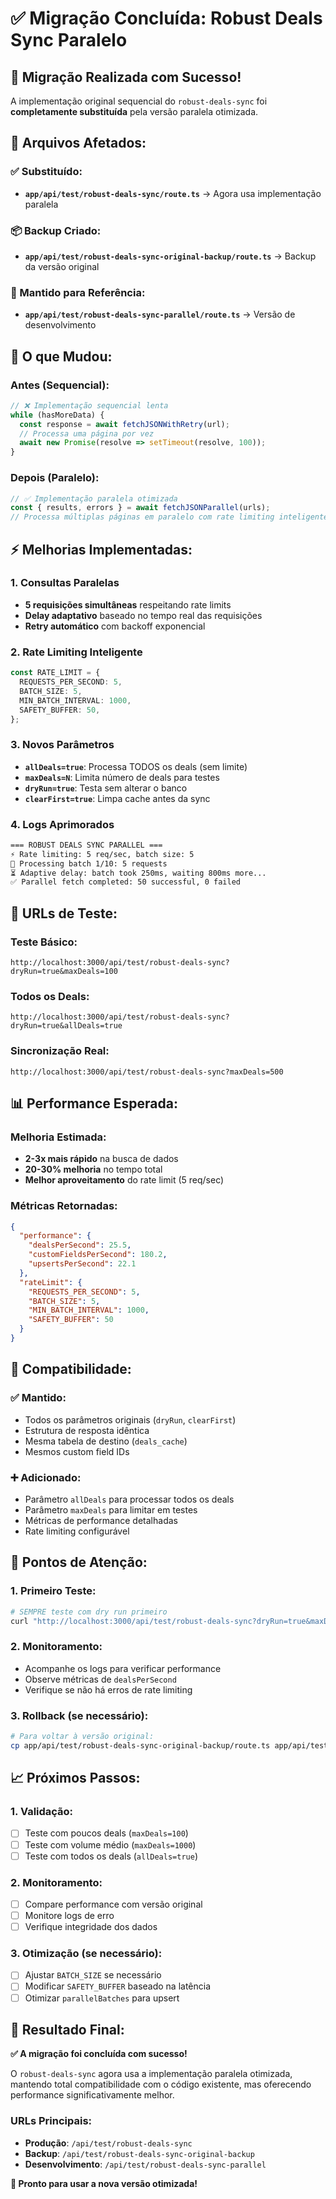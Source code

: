 # ✅ Migração Concluída: Robust Deals Sync Paralelo

## 🎉 **Migração Realizada com Sucesso!**

A implementação original sequencial do `robust-deals-sync` foi **completamente substituída** pela versão paralela otimizada.

## 📁 **Arquivos Afetados:**

### **✅ Substituído:**
- **`app/api/test/robust-deals-sync/route.ts`** → Agora usa implementação paralela

### **📦 Backup Criado:**
- **`app/api/test/robust-deals-sync-original-backup/route.ts`** → Backup da versão original

### **🔄 Mantido para Referência:**
- **`app/api/test/robust-deals-sync-parallel/route.ts`** → Versão de desenvolvimento

## 🚀 **O que Mudou:**

### **Antes (Sequencial):**
```typescript
// ❌ Implementação sequencial lenta
while (hasMoreData) {
  const response = await fetchJSONWithRetry(url);
  // Processa uma página por vez
  await new Promise(resolve => setTimeout(resolve, 100));
}
```

### **Depois (Paralelo):**
```typescript
// ✅ Implementação paralela otimizada
const { results, errors } = await fetchJSONParallel(urls);
// Processa múltiplas páginas em paralelo com rate limiting inteligente
```

## ⚡ **Melhorias Implementadas:**

### **1. Consultas Paralelas**
- **5 requisições simultâneas** respeitando rate limits
- **Delay adaptativo** baseado no tempo real das requisições
- **Retry automático** com backoff exponencial

### **2. Rate Limiting Inteligente**
```typescript
const RATE_LIMIT = {
  REQUESTS_PER_SECOND: 5,
  BATCH_SIZE: 5,
  MIN_BATCH_INTERVAL: 1000,
  SAFETY_BUFFER: 50,
};
```

### **3. Novos Parâmetros**
- **`allDeals=true`**: Processa TODOS os deals (sem limite)
- **`maxDeals=N`**: Limita número de deals para testes
- **`dryRun=true`**: Testa sem alterar o banco
- **`clearFirst=true`**: Limpa cache antes da sync

### **4. Logs Aprimorados**
```bash
=== ROBUST DEALS SYNC PARALLEL ===
⚡ Rate limiting: 5 req/sec, batch size: 5
🔄 Processing batch 1/10: 5 requests
⏳ Adaptive delay: batch took 250ms, waiting 800ms more...
✅ Parallel fetch completed: 50 successful, 0 failed
```

## 🧪 **URLs de Teste:**

### **Teste Básico:**
```
http://localhost:3000/api/test/robust-deals-sync?dryRun=true&maxDeals=100
```

### **Todos os Deals:**
```
http://localhost:3000/api/test/robust-deals-sync?dryRun=true&allDeals=true
```

### **Sincronização Real:**
```
http://localhost:3000/api/test/robust-deals-sync?maxDeals=500
```

## 📊 **Performance Esperada:**

### **Melhoria Estimada:**
- **2-3x mais rápido** na busca de dados
- **20-30% melhoria** no tempo total
- **Melhor aproveitamento** do rate limit (5 req/sec)

### **Métricas Retornadas:**
```json
{
  "performance": {
    "dealsPerSecond": 25.5,
    "customFieldsPerSecond": 180.2,
    "upsertsPerSecond": 22.1
  },
  "rateLimit": {
    "REQUESTS_PER_SECOND": 5,
    "BATCH_SIZE": 5,
    "MIN_BATCH_INTERVAL": 1000,
    "SAFETY_BUFFER": 50
  }
}
```

## 🔄 **Compatibilidade:**

### **✅ Mantido:**
- Todos os parâmetros originais (`dryRun`, `clearFirst`)
- Estrutura de resposta idêntica
- Mesma tabela de destino (`deals_cache`)
- Mesmos custom field IDs

### **➕ Adicionado:**
- Parâmetro `allDeals` para processar todos os deals
- Parâmetro `maxDeals` para limitar em testes
- Métricas de performance detalhadas
- Rate limiting configurável

## 🚨 **Pontos de Atenção:**

### **1. Primeiro Teste:**
```bash
# SEMPRE teste com dry run primeiro
curl "http://localhost:3000/api/test/robust-deals-sync?dryRun=true&maxDeals=50"
```

### **2. Monitoramento:**
- Acompanhe os logs para verificar performance
- Observe métricas de `dealsPerSecond`
- Verifique se não há erros de rate limiting

### **3. Rollback (se necessário):**
```bash
# Para voltar à versão original:
cp app/api/test/robust-deals-sync-original-backup/route.ts app/api/test/robust-deals-sync/route.ts
```

## 📈 **Próximos Passos:**

### **1. Validação:**
- [ ] Teste com poucos deals (`maxDeals=100`)
- [ ] Teste com volume médio (`maxDeals=1000`)
- [ ] Teste com todos os deals (`allDeals=true`)

### **2. Monitoramento:**
- [ ] Compare performance com versão original
- [ ] Monitore logs de erro
- [ ] Verifique integridade dos dados

### **3. Otimização (se necessário):**
- [ ] Ajustar `BATCH_SIZE` se necessário
- [ ] Modificar `SAFETY_BUFFER` baseado na latência
- [ ] Otimizar `parallelBatches` para upsert

## 🎯 **Resultado Final:**

**✅ A migração foi concluída com sucesso!**

O `robust-deals-sync` agora usa a implementação paralela otimizada, mantendo total compatibilidade com o código existente, mas oferecendo performance significativamente melhor.

### **URLs Principais:**
- **Produção**: `/api/test/robust-deals-sync`
- **Backup**: `/api/test/robust-deals-sync-original-backup`
- **Desenvolvimento**: `/api/test/robust-deals-sync-parallel`

**🚀 Pronto para usar a nova versão otimizada!**
